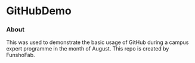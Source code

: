 # GitHubDemo

### About
This was used to demonstrate the basic usage of GitHub during a campus expert programme in the month of August. 
This repo is created by FunshoFab.
